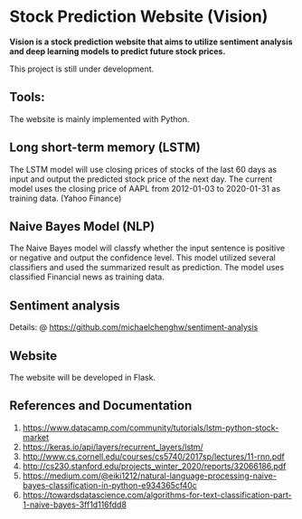 # Stock Prediction Website (Vision) 

**Vision is a stock prediction website that aims to utilize sentiment analysis and deep learning models to predict future stock prices.**


This project is still under development.  


## Tools:
The website is mainly implemented with Python. 



## Long short-term memory (LSTM) 
The LSTM model will use closing prices of stocks of the last 60 days as input and output the predicted stock price of the next day. The current model uses the closing price of AAPL from 2012-01-03 to 2020-01-31 as training data. (Yahoo Finance) 


## Naive Bayes Model (NLP) 
The Naive Bayes model will classfy whether the input sentence is positive or negative and output the confidence level. This model utilized several classifiers and used the summarized result as prediction. The model uses classified Financial news as training data. 


## Sentiment analysis 
Details: @ https://github.com/michaelchenghw/sentiment-analysis


## Website 
The website will be developed in Flask. 



 

## References and Documentation 
1. https://www.datacamp.com/community/tutorials/lstm-python-stock-market
2. https://keras.io/api/layers/recurrent_layers/lstm/
3. http://www.cs.cornell.edu/courses/cs5740/2017sp/lectures/11-rnn.pdf
4. http://cs230.stanford.edu/projects_winter_2020/reports/32066186.pdf
5. https://medium.com/@eiki1212/natural-language-processing-naive-bayes-classification-in-python-e934365cf40c
6. https://towardsdatascience.com/algorithms-for-text-classification-part-1-naive-bayes-3ff1d116fdd8

